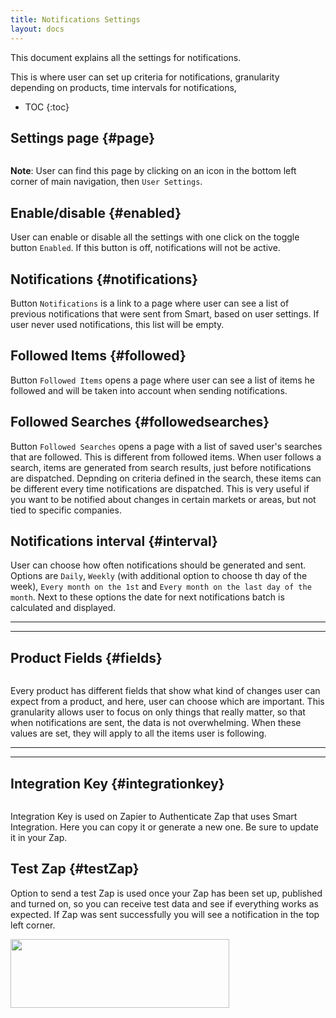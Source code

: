 ```yaml
---
title: Notifications Settings
layout: docs
---
```


This document explains all the settings for notifications. 

This is where user can set up criteria for notifications, granularity depending on products, time intervals for notifications, 

* TOC
{:toc}


Settings page {#page}
--------------------------------------------------


<img class="img-responsive docs-img" src="{{ site.baseurl }}/assets/notifications3.png" alt="">

**Note**: User can find this page by clicking on an icon in the bottom left corner of main navigation, then `User Settings`.

Enable/disable {#enabled}
--------------------------------------------------
User can enable or disable all the settings with one click on the toggle button `Enabled`. If this button is off, notifications will not be active.


Notifications {#notifications}
-------------------------
Button `Notifications` is a link to a page where user can see a list of previous notifications that were sent from Smart, based on user settings. If user never used notifications, this list will be empty.

Followed Items {#followed}
--------------------------------------------------------------
Button `Followed Items` opens a page where user can see a list of items he followed and will be taken into account when sending notifications.

Followed Searches {#followedsearches}
------------------------
Button `Followed Searches` opens a page with a list of saved user's searches that are followed. This is different from followed items. When user follows a search, items are generated from search results, just before notifications are dispatched. Depnding on criteria defined in the search, these items can be different every time notifications are dispatched. This is very useful if you want to be notified about changes in certain markets or areas, but not tied to specific companies.

Notifications interval {#interval}
-------------------------------------
User can choose how often notifications should be generated and sent. Options are `Daily`, `Weekly` (with additional option to choose th day of the week), `Every month on the 1st` and `Every month on the last day of the month`. Next to these options the date for next notifications batch is calculated and displayed. 

---
---
Product Fields {#fields}
----------------------------------

<img class="img-responsive docs-img" src="{{ site.baseurl }}/assets/notifications4.png" alt="">


Every product has different fields that show what kind of changes user can expect from a product, and here, user can choose which are important. This granularity allows user to focus on only things that really matter, so that when notifications are sent, the data is not overwhelming. When these values are set, they will apply to all the items user is following.

---
---

Integration Key {#integrationkey}
------

<img class="img-responsive docs-img" src="{{ site.baseurl }}/assets/notifications5.png" alt="">

Integration Key is used on Zapier to Authenticate Zap that uses Smart Integration. Here you can copy it or generate a new one. Be sure to update it in your Zap.

Test Zap {#testZap}
-----

Option to send a test Zap is used once your Zap has been set up, published and turned on, so you can receive test data and see if everything works as expected. If Zap was sent successfully you will see a notification in the top left corner.


<img class="img-responsive docs-img" src="{{ site.baseurl }}/assets/notifications5.png" width="350px" height="110px" alt="">